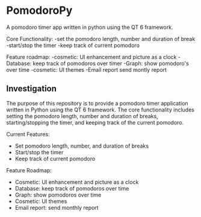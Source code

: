 # PomodoroPy
A pomodoro timer app written in python using the QT 6 framework.

Core Functionality:
-set the pomodoro length, number and duration of break
-start/stop the timer
-keep track of current pomodoro

Feature roadmap:
-cosmetic: UI enhancement and picture as a clock
-Database: keep track of pomodoros over timer
-Graph: show pomodoro's over time
-cosmetic: UI themes
-Email report send montly report

## Investigation
The purpose of this repository is to provide a pomodoro timer application written in Python using the QT 6 framework. The core functionality includes setting the pomodoro length, number and duration of breaks, starting/stopping the timer, and keeping track of the current pomodoro.

Current Features:
- Set pomodoro length, number, and duration of breaks
- Start/stop the timer
- Keep track of current pomodoro

Feature Roadmap:
- Cosmetic: UI enhancement and picture as a clock
- Database: keep track of pomodoros over time
- Graph: show pomodoros over time
- Cosmetic: UI themes
- Email report: send monthly report
